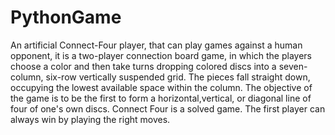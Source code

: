 # PythonGame
An artificial Connect-Four player, that can play games against a human opponent, it 
is a two-player connection board game, in which the players choose a color and then take turns dropping colored discs into a seven-column, six-row vertically suspended grid. The pieces fall straight down, occupying the lowest available space within the column. The objective of the game is to be the first to form a horizontal,vertical, or diagonal line of four of one's own discs. Connect Four is a solved game. The first player can always win by playing the right moves.
